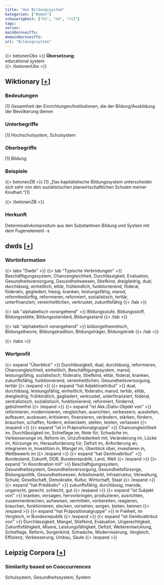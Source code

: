 ```yaml
---
title: "das Bildungssystem"
kategorien: ["Nomen"]
schwierigkeit: ["k1", "h4", "r13"]
tags:
series:
mainDornseiffs:
domainDornseiffs:
url: "Bildungssystem"
---
```


{{< betonenÜbs >}}
**Übersetzung:**  
educational system  
{{< /betonenÜbs >}}

## Wiktionary [[+](https://de.wiktionary.org/wiki/Bildungssystem)]

### Bedeutungen
[1] Gesamtheit der Einrichtungen/Institutionen, die der Bildung/Ausbildung der Bevölkerung dienen  

### Unterbegriffe
[1] Hochschulsystem, Schulsystem  

### Oberbegriffe
[1] Bildung  

### Beispiele
{{< betonenZB >}}
[1] „Das kapitalistische Bildungssystem unterscheidet sich sehr von den sozialistischen planwirtschaftlichen Schulen meiner Kindheit.“[1]  

{{< /betonenZB >}}
### Herkunft
Determinativkompositum aus den Substantiven Bildung und System mit dem Fugenelement -s  



## dwds [[+](https://www.dwds.de/wb/Bildungssystem)]

### Wortinformation
{{< tabs "Dwds" >}}
{{< tab "Typische Verbindungen" >}}
Beschäftigungssystem, Chancengleichheit, Durchlässigkeit, Evaluation, Gesundheitsversorgung, Gesundheitswesen, Stiefkind, dreigliedrig, dual, durchlässig, einheitlich, elitär, frühkindlich, funktionierend, föderal, föderativ, gegliedert, hiesig, kranken, leistungsfähig, marod, reformbedürftig, reformieren, reformiert, sozialistisch, tertiär, unterfinanziert, vereinheitlichen, verkrustet, zukunftsfähig
{{< /tab >}}

{{< tab "alphabetisch vorangehend" >}}
Bildungsstufe, Bildungsstoff, Bildungsstätte, Bildungsstandard, Bildungsstand
{{< /tab >}}

{{< tab "alphabetisch vorangehend" >}}
bildungstheoretisch, Bildungstheorie, Bildungstradition, Bildungsträger, Bildungstrieb
{{< /tab >}}

{{< /tabs >}}

### Wortprofil
{{< expand "Überblick" >}} Durchlässigkeit, dual, durchlässig, reformieren, Chancengleichheit, einheitlich, Beschäftigungssystem, marod, leistungsfähig, sozialistisch, föderativ, Stiefkind, elitär, föderal, kranken, zukunftsfähig, funktionierend, vereinheitlichen, Gesundheitsversorgung, tertiär {{< /expand >}}
{{< expand "hat Adjektivattribut" >}} dual, durchlässig, leistungsfähig, einheitlich, föderativ, marod, tertiär, elitär, dreigliedrig, frühkindlich, gegliedert, verkrustet, unterfinanziert, föderal, zentralistisch, sozialistisch, funktionierend, reformiert, fördernd, gebührenfrei {{< /expand >}}
{{< expand "ist Akk./Dativ-Objekt von" >}} reformieren, modernisieren, vergleichen, ausrichten, verbessern, ausstellen, aufbauen, ausbauen, kritisieren, finanzieren, verändern, stärken, fördern, brauchen, schaffen, fordern, entwickeln, stellen, leisten, verlassen {{< /expand >}}
{{< expand "ist in Präpositionalgruppe" >}} Chancengleichheit im, Durchlässigkeit im, Schieflage im, Note für, Schwäche im, Verbesserunge im, Reform im, Unzufriedenheit mit, Veränderung im, Lücke im, Kürzunge im, Herausforderung für, Defizit im, Anforderung an, integrieren in, Investition in, Mangel im, Überblick über, investieren in, Wettbewerb im {{< /expand >}}
{{< expand "hat Genitivattribut" >}} Bundesland, Zukunft, DDR, Bundesrepublik, Land, Welt {{< /expand >}}
{{< expand "in Koordination mit" >}} Beschäftigungssystem, Gesundheitssystem, Gesundheitsversorgung, Gesundheitsfürsorge, Bildungspolitik, Gesundheitswesen, Arbeitsmarkt, Infrastruktur, Verwaltung, Schule, Gesellschaft, Demokratie, Kultur, Wirtschaft, Staat {{< /expand >}}
{{< expand "hat Prädikativ" >}} zukunftsfähig, durchlässig, marode, ungerecht, gerecht, schlecht, gut {{< /expand >}}
{{< expand "ist Subjekt von" >}} kranken, versagen, hervorbringen, produzieren, ausrichten, zusammenbrechen, aufweisen, vermitteln, vorbereiten, reagieren, brauchen, funktionieren, stecken, vorsehen, sorgen, bieten, kennen {{< /expand >}}
{{< expand "hat Präpositionalgruppe" >}} in Freiheit, im Vergleich, in Bundesrepublik {{< /expand >}}
{{< expand "ist Genitivattribut von" >}} Durchlässigkeit, Mangel, Stiefkind, Evaluation, Ungerechtigkeit, Zukunftsfähigkeit, Misere, Leistungsfähigkeit, Defizit, Weiterentwicklung, Schieflage, Reform, Sorgenkind, Schwäche, Modernisierung, Vergleich, Effizienz, Verbesserung, Umbau, Säule {{< /expand >}}

## Leipzig Corpora [[+](https://corpora.uni-leipzig.de/en/res?word=Bildungssystem&corpusId=deu_newscrawl-public_2018)]


### Similarity based on Cooccurrences
Schulsystem, Gesundheitssystem, System


